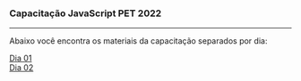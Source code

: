 ### Capacitação JavaScript PET 2022
<hr/>

Abaixo você encontra os materiais da capacitação separados por dia:

[Dia 01](https://github.com/petinformaticauem/capacitacao-js-2022/tree/dia01)<br/>
[Dia 02](https://github.com/petinformaticauem/capacitacao-js-2022/tree/dia02)<br/>
